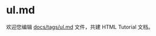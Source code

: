 ul.md
===

欢迎您编辑 <a target="__blank" href="https://github.com/jaywcjlove/html-tutorial/blob/main/docs/tags/ul.md">docs/tags/ul.md</a> 文件，共建 HTML Tutorial 文档。